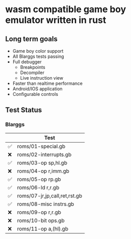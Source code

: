 # wasm compatible game boy emulator written in rust

## Long term goals

- Game boy color support
- All Blarggs tests passing
- Full debugger
  - Breakpoints
  - Decompiler
  - Live instruction view
- Faster than realtime performance
- Android/IOS application
- Configurable controls


## Test Status

### Blarggs

|     | Test                          |
| --- | ----------------------------- |
| ✅   | roms/01-special.gb            |
| ❌   | roms/02-interrupts.gb         |
| ✅   | roms/03-op sp,hl.gb           |
| ❌   | roms/04-op r,imm.gb           |
| ✅   | roms/05-op rp.gb              |
| ✅   | roms/06-ld r,r.gb             |
| ✅   | roms/07-jr,jp,call,ret,rst.gb |
| ✅   | roms/08-misc instrs.gb        |
| ❌   | roms/09-op r,r.gb             |
| ❌   | roms/10-bit ops.gb            |
| ❌   | roms/11-op a,(hl).gb          |